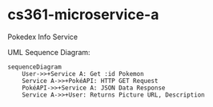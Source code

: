 # cs361-microservice-a

Pokedex Info Service

UML Sequence Diagram:
```mermaid
sequenceDiagram
    User->>+Service A: Get :id Pokemon
    Service A->>+PokéAPI: HTTP GET Request
    PokéAPI->>+Service A: JSON Data Response
    Service A->>+User: Returns Picture URL, Description

```
